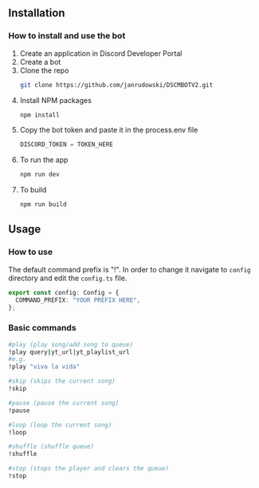 
## Installation

### How to install and use the bot

1. Create an application in Discord Developer Portal
2. Create a bot
3. Clone the repo
   ```sh
   git clone https://github.com/janrudowski/DSCMBOTV2.git
   ```
4. Install NPM packages
   ```sh
   npm install
   ```
5. Copy the bot token and paste it in the process.env file
   ```js
   DISCORD_TOKEN = TOKEN_HERE
   ```
6. To run the app
   ```sh
   npm run dev
7. To build
   ```sh
   npm run build

## Usage



### How to use

The default command prefix is "!". In order to change it navigate to ```config``` directory and edit the ```config.ts``` file.

```ts
export const config: Config = {
  COMMAND_PREFIX: "YOUR PREFIX HERE",
};
```

### Basic commands
```sh
#play (play song/add song to queue)
!play query|yt_url|yt_playlist_url
#e.g.
!play "viva la vida"

#skip (skips the current song)
!skip

#pause (pause the current song)
!pause

#loop (loop the current song)
!loop

#shuffle (shuffle queue)
!shuffle

#stop (stops the player and clears the queue)
!stop
```


